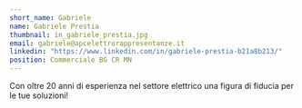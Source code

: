 ```yaml
---
short_name: Gabriele
name: Gabriele Prestia
thumbnail: in_gabriele_prestia.jpg
email: gabriele@apcelettrorappresentanze.it
linkedin: "https://www.linkedin.com/in/gabriele-prestia-b21a8b213/"
position: Commerciale BG CR MN
---
```

Con oltre 20 anni di esperienza nel settore elettrico una figura di fiducia per le tue soluzioni!